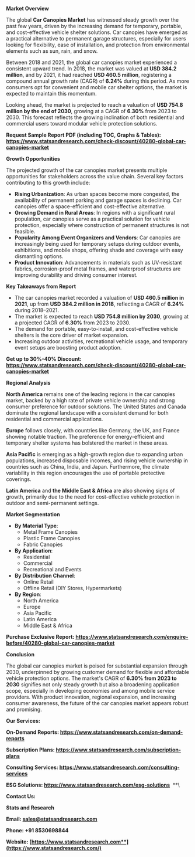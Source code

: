 ﻿**Market Overview**

The global **Car Canopies Market** has witnessed steady growth over the past few years, driven by the increasing demand for temporary, portable, and cost-effective vehicle shelter solutions. Car canopies have emerged as a practical alternative to permanent garage structures, especially for users looking for flexibility, ease of installation, and protection from environmental elements such as sun, rain, and snow.

Between 2018 and 2021, the global car canopies market experienced a consistent upward trend. In 2018, the market was valued at **USD 384.2 million**, and by 2021, it had reached **USD 460.5 million**, registering a compound annual growth rate (CAGR) of **6.24%** during this period. As more consumers opt for convenient and mobile car shelter options, the market is expected to maintain this momentum.

Looking ahead, the market is projected to reach a valuation of **USD 754.8 million by the end of 2030**, growing at a CAGR of **6.30%** from 2023 to 2030. This forecast reflects the growing inclination of both residential and commercial users toward modular vehicle protection solutions.

**Request Sample Report PDF (including TOC, Graphs & Tables): <https://www.statsandresearch.com/check-discount/40280-global-car-canopies-market>**

**Growth Opportunities**

The projected growth of the car canopies market presents multiple opportunities for stakeholders across the value chain. Several key factors contributing to this growth include:

- **Rising Urbanization**: As urban spaces become more congested, the availability of permanent parking and garage spaces is declining. Car canopies offer a space-efficient and cost-effective alternative.
- **Growing Demand in Rural Areas**: In regions with a significant rural population, car canopies serve as a practical solution for vehicle protection, especially where construction of permanent structures is not feasible.
- **Popularity Among Event Organizers and Vendors**: Car canopies are increasingly being used for temporary setups during outdoor events, exhibitions, and mobile shops, offering shade and coverage with easy dismantling options.
- **Product Innovation**: Advancements in materials such as UV-resistant fabrics, corrosion-proof metal frames, and waterproof structures are improving durability and driving consumer interest.

**Key Takeaways from Report**

- The car canopies market recorded a valuation of **USD 460.5 million in 2021**, up from **USD 384.2 million in 2018**, reflecting a CAGR of **6.24%** during 2018–2021.
- The market is expected to reach **USD 754.8 million by 2030**, growing at a projected CAGR of **6.30%** from 2023 to 2030.
- The demand for portable, easy-to-install, and cost-effective vehicle shelters is the core driver of market expansion.
- Increasing outdoor activities, recreational vehicle usage, and temporary event setups are boosting product adoption.

**Get up to 30%-40% Discount: <https://www.statsandresearch.com/check-discount/40280-global-car-canopies-market>**

**Regional Analysis**

**North America** remains one of the leading regions in the car canopies market, backed by a high rate of private vehicle ownership and strong consumer preference for outdoor solutions. The United States and Canada dominate the regional landscape with a consistent demand for both residential and commercial applications.

**Europe** follows closely, with countries like Germany, the UK, and France showing notable traction. The preference for energy-efficient and temporary shelter systems has bolstered the market in these areas.

**Asia Pacific** is emerging as a high-growth region due to expanding urban populations, increased disposable incomes, and rising vehicle ownership in countries such as China, India, and Japan. Furthermore, the climate variability in this region encourages the use of portable protective coverings.

**Latin America** and **the Middle East & Africa** are also showing signs of growth, primarily due to the need for cost-effective vehicle protection in outdoor and semi-permanent settings.

**Market Segmentation**

- **By Material Type**:
  - Metal Frame Canopies
  - Plastic Frame Canopies
  - Fabric Canopies
- **By Application**:
  - Residential
  - Commercial
  - Recreational and Events
- **By Distribution Channel**:
  - Online Retail
  - Offline Retail (DIY Stores, Hypermarkets)
- **By Region**:
  - North America
  - Europe
  - Asia Pacific
  - Latin America
  - Middle East & Africa

**Purchase Exclusive Report: <https://www.statsandresearch.com/enquire-before/40280-global-car-canopies-market>**

**Conclusion**

The global car canopies market is poised for substantial expansion through 2030, underpinned by growing customer demand for flexible and affordable vehicle protection options. The market's CAGR of **6.30% from 2023 to 2030** signifies not only steady growth but also a broadening application scope, especially in developing economies and among mobile service providers. With product innovation, regional expansion, and increasing consumer awareness, the future of the car canopies market appears robust and promising.

**Our Services:** 

**On-Demand Reports: <https://www.statsandresearch.com/on-demand-reports>** 

**Subscription Plans: <https://www.statsandresearch.com/subscription-plans>** 

**Consulting Services: <https://www.statsandresearch.com/consulting-services>** 

**ESG Solutions: <https://www.statsandresearch.com/esg-solutions>** 
**\


**Contact Us:** 

**Stats and Research** 

**Email: <sales@statsandresearch.com>** 

**Phone: +91 8530698844** 

**Website: [https://www.statsandresearch.com**](https://www.statsandresearch.com/)**

